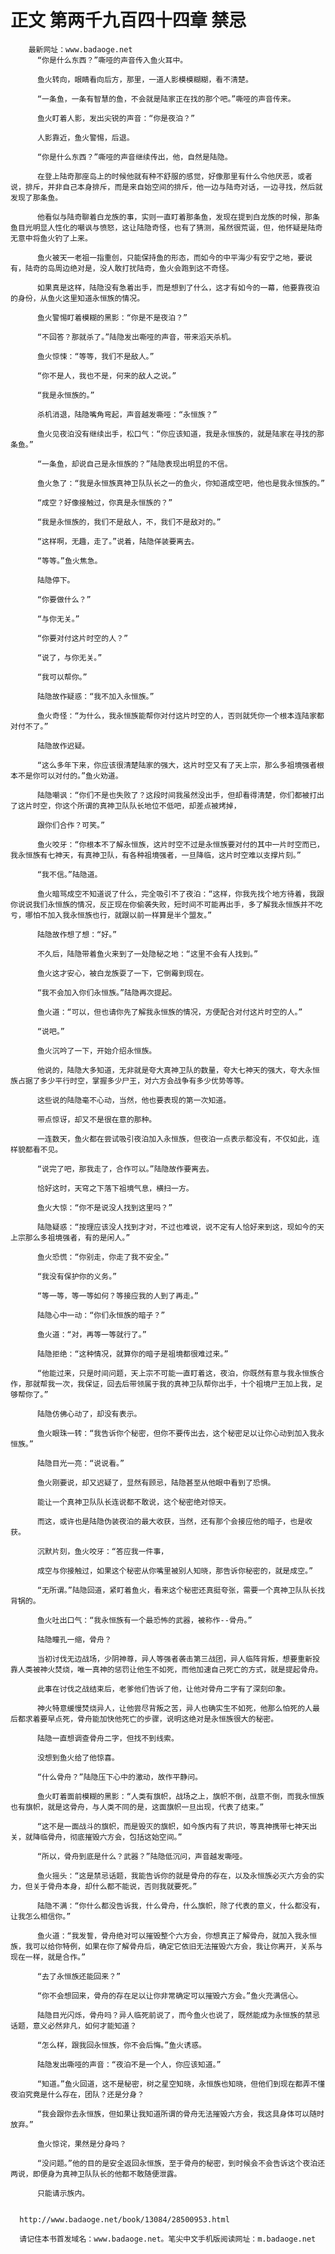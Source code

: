 # 正文 第两千九百四十四章 禁忌
        最新网址：www.badaoge.net
          “你是什么东西？”嘶哑的声音传入鱼火耳中。
      
          鱼火转向，眼睛看向后方，那里，一道人影模模糊糊，看不清楚。
      
          “一条鱼，一条有智慧的鱼，不会就是陆家正在找的那个吧。”嘶哑的声音传来。
      
          鱼火盯着人影，发出尖锐的声音：“你是夜泊？”
      
          人影靠近，鱼火警惕，后退。
      
          “你是什么东西？”嘶哑的声音继续传出，他，自然是陆隐。
      
          在登上陆奇那座岛上的时候他就有种不舒服的感觉，好像那里有什么令他厌恶，或者说，排斥，并非自己本身排斥，而是来自始空间的排斥，他一边与陆奇对话，一边寻找，然后就发现了那条鱼。
      
          他看似与陆奇聊着白龙族的事，实则一直盯着那条鱼，发现在提到白龙族的时候，那条鱼目光明显人性化的嘲讽与愤怒，这让陆隐奇怪，也有了猜测，虽然很荒诞，但，他怀疑是陆奇无意中将鱼火钓了上来。
      
          鱼火被天一老祖一指重创，只能保持鱼的形态，而如今的中平海少有安宁之地，要说有，陆奇的岛周边绝对是，没人敢打扰陆奇，鱼火会跑到这不奇怪。
      
          如果真是这样，陆隐没有急着出手，而是想到了什么，这才有如今的一幕，他要靠夜泊的身份，从鱼火这里知道永恒族的情况。
      
          鱼火警惕盯着模糊的黑影：“你是不是夜泊？”
      
          “不回答？那就杀了。”陆隐发出嘶哑的声音，带来滔天杀机。
      
          鱼火惊悚：“等等，我们不是敌人。”
      
          “你不是人，我也不是，何来的敌人之说。”
      
          “我是永恒族的。”
      
          杀机消退，陆隐嘴角弯起，声音越发嘶哑：“永恒族？”
      
          鱼火见夜泊没有继续出手，松口气：“你应该知道，我是永恒族的，就是陆家在寻找的那条鱼。”
      
          “一条鱼，却说自己是永恒族的？”陆隐表现出明显的不信。
      
          鱼火急了：“我是永恒族真神卫队队长之一的鱼火，你知道成空吧，他也是我永恒族的。”
      
          “成空？好像接触过，你真是永恒族的？”
      
          “我是永恒族的，我们不是敌人，不，我们不是敌对的。”
      
          “这样啊，无趣，走了。”说着，陆隐佯装要离去。
      
          “等等。”鱼火焦急。
      
          陆隐停下。
      
          “你要做什么？”
      
          “与你无关。”
      
          “你要对付这片时空的人？”
      
          “说了，与你无关。”
      
          “我可以帮你。”
      
          陆隐故作疑惑：“我不加入永恒族。”
      
          鱼火奇怪：“为什么，我永恒族能帮你对付这片时空的人，否则就凭你一个根本连陆家都对付不了。”
      
          陆隐故作迟疑。
      
          “这么多年下来，你应该很清楚陆家的强大，这片时空又有了天上宗，那么多祖境强者根本不是你可以对付的。”鱼火劝道。
      
          陆隐嘲讽：“你们不是也失败了？这段时间我虽然没出手，但却看得清楚，你们都被打出了这片时空，你这个所谓的真神卫队队长地位不低吧，却差点被烤掉，
      
          跟你们合作？可笑。”
      
          鱼火咬牙：“你根本不了解永恒族，这片时空不过是永恒族要对付的其中一片时空而已，我永恒族有七神天，有真神卫队，有各种祖境强者，一旦降临，这片时空难以支撑片刻。”
      
          “我不信。”陆隐道。
      
          鱼火暗骂成空不知道说了什么，完全吸引不了夜泊：“这样，你我先找个地方待着，我跟你说说我们永恒族的情况，反正现在你偷袭失败，短时间不可能再出手，多了解我永恒族并不吃亏，哪怕不加入我永恒族也行，就跟以前一样算是半个盟友。”
      
          陆隐故作想了想：“好。”
      
          不久后，陆隐带着鱼火来到了一处隐秘之地：“这里不会有人找到。”
      
          鱼火这才安心，被白龙族耍了一下，它倒霉到现在。
      
          “我不会加入你们永恒族。”陆隐再次提起。
      
          鱼火道：“可以，但也请你先了解我永恒族的情况，方便配合对付这片时空的人。”
      
          “说吧。”
      
          鱼火沉吟了一下，开始介绍永恒族。
      
          他说的，陆隐大多知道，无非就是夸大真神卫队的数量，夸大七神天的强大，夸大永恒族占据了多少平行时空，掌握多少尸王，对六方会战争有多少优势等等。
      
          这些说的陆隐毫不心动，当然，他也要表现的第一次知道。
      
          带点惊讶，却又不是很在意的那种。
      
          一连数天，鱼火都在尝试吸引夜泊加入永恒族，但夜泊一点表示都没有，不仅如此，连样貌都看不见。
      
          “说完了吧，那我走了，合作可以。”陆隐故作要离去。
      
          恰好这时，天穹之下落下祖境气息，横扫一方。
      
          鱼火大惊：“你不是说没人找到这里吗？”
      
          陆隐疑惑：“按理应该没人找到才对，不过也难说，说不定有人恰好来到这，现如今的天上宗那么多祖境强者，有的是闲人。”
      
          鱼火恐慌：“你别走，你走了我不安全。”
      
          “我没有保护你的义务。”
      
          “等一等，等一等如何？等接应我的人到了再走。”
      
          陆隐心中一动：“你们永恒族的暗子？”
      
          鱼火道：“对，再等一等就行了。”
      
          陆隐拒绝：“这种情况，就算你的暗子是祖境都很难过来。”
      
          “他能过来，只是时间问题，天上宗不可能一直盯着这，夜泊，你既然有意与我永恒族合作，那就帮我一次，我保证，回去后带领属于我的真神卫队帮你出手，十个祖境尸王加上我，足够帮你了。”
      
          陆隐仿佛心动了，却没有表示。
      
          鱼火眼珠一转：“我告诉你个秘密，但你不要传出去，这个秘密足以让你心动到加入我永恒族。”
      
          陆隐目光一亮：“说说看。”
      
          鱼火刚要说，却又迟疑了，显然有顾忌，陆隐甚至从他眼中看到了恐惧。
      
          能让一个真神卫队队长连说都不敢说，这个秘密绝对惊天。
      
          而这，或许也是陆隐伪装夜泊的最大收获，当然，还有那个会接应他的暗子，也是收获。
      
          沉默片刻，鱼火咬牙：“答应我一件事，
      
          成空与你接触过，如果这个秘密从你嘴里被别人知晓，那告诉你秘密的，就是成空。”
      
          “无所谓。”陆隐回道，紧盯着鱼火，看来这个秘密还真挺夸张，需要一个真神卫队队长找背锅的。
      
          鱼火吐出口气：“我永恒族有一个最恐怖的武器，被称作--骨舟。”
      
          陆隐瞳孔一缩，骨舟？
      
          当初讨伐无边战场，少阴神尊，异人等强者袭击第三战团，异人临阵背叛，想要重新投靠人类被神火焚烧，唯一真神的惩罚让他生不如死，而他加速自己死亡的方式，就是提起骨舟。
      
          此事在讨伐之战结束后，老爹他们告诉了他，让他对骨舟二字有了深刻印象。
      
          神火特意缓慢焚烧异人，让他尝尽背叛之苦，异人也确实生不如死，他那么怕死的人最后都求着要早点死，骨舟能加快他死亡的步骤，说明这绝对是永恒族很大的秘密。
      
          陆隐一直想调查骨舟二字，但找不到线索。
      
          没想到鱼火给了他惊喜。
      
          “什么骨舟？”陆隐压下心中的激动，故作平静问。
      
          鱼火盯着面前模糊的黑影：“人类有旗帜，战场之上，旗帜不倒，战意不倒，而我永恒族也有旗帜，就是这骨舟，与人类不同的是，这面旗帜一旦出现，代表了结束。”
      
          “这不是一面战斗的旗帜，而是毁灭的旗帜，如今族内有了共识，等真神携带七神天出关，就降临骨舟，彻底摧毁六方会，包括这始空间。”
      
          “所以，骨舟到底是什么？武器？”陆隐低沉问，声音越发嘶哑。
      
          鱼火摇头：“这是禁忌话题，我能告诉你的就是骨舟的存在，以及永恒族必灭六方会的实力，但关于骨舟本身，却什么都不能说，否则我就要死。”
      
          陆隐不满：“你什么都没告诉我，什么骨舟，什么旗帜，除了代表的意义，什么都没有，让我怎么相信你。”
      
          鱼火道：“我发誓，骨舟绝对可以摧毁整个六方会，你想真正了解骨舟，就加入我永恒族，我可以给你特例，如果在你了解骨舟后，确定它依旧无法摧毁六方会，我让你离开，关系与现在一样，就是合作。”
      
          “去了永恒族还能回来？”
      
          “你不会想回来，骨舟的存在足以让你非常确定可以摧毁六方会。”鱼火充满信心。
      
          陆隐目光闪烁，骨舟吗？异人临死前说了，而今鱼火也说了，既然能成为永恒族的禁忌话题，意义必然非凡，如何才能知道？
      
          “怎么样，跟我回永恒族，你不会后悔。”鱼火诱惑。
      
          陆隐发出嘶哑的声音：“夜泊不是一个人，你应该知道。”
      
          “知道。”鱼火回道，这不是秘密，树之星空知晓，永恒族也知晓，但他们到现在都弄不懂夜泊究竟是什么存在，团队？还是分身？
      
          “我会跟你去永恒族，但如果让我知道所谓的骨舟无法摧毁六方会，我这具身体可以随时放弃。”
      
          鱼火惊诧，果然是分身吗？
      
          “没问题。”他的目的是安全返回永恒族，至于骨舟的秘密，到时候会不会告诉这个夜泊还两说，即便身为真神卫队队长的他都不敢随便泄露。
      
          只能请示族内。
      
      
      http://www.badaoge.net/book/13084/28500953.html
      
      请记住本书首发域名：www.badaoge.net。笔尖中文手机版阅读网址：m.badaoge.net
